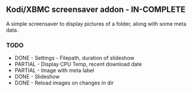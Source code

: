## Kodi/XBMC screensaver addon - IN-COMPLETE

A simple screensaver to display pictures of a folder, along with some meta data.

### TODO

* DONE - Settings - Filepath, duration of slideshow
* PARTIAL - Display CPU Temp, recent download date
* PARTIAL - Image with meta label
* DONE - Slideshow
* DONE - Reload images on changes in dir

